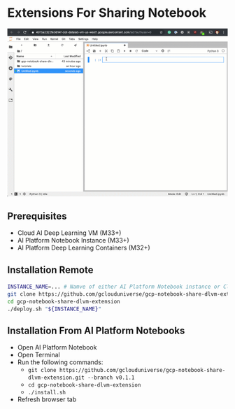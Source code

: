 # Extensions For Sharing Notebook

![](./example.gif)

## Prerequisites

* Cloud AI Deep Learning VM (M33+)
* AI Platform Notebook Instance (M33+)
* AI Platform Deep Learning Containers (M32+)

## Installation Remote

```bash
INSTANCE_NAME=... # Namve of either AI Platform Notebook instance or Cloud AI Deep Learning VM
git clone https://github.com/gclouduniverse/gcp-notebook-share-dlvm-extension.git --branch v0.1.1
cd gcp-notebook-share-dlvm-extension
./deploy.sh "${INSTANCE_NAME}"
```

## Installation From AI Platform Notebooks

* Open AI Platform Notebook
* Open Terminal
* Run the following commands:
   * ```git clone https://github.com/gclouduniverse/gcp-notebook-share-dlvm-extension.git --branch v0.1.1```
   * ```cd gcp-notebook-share-dlvm-extension```
   * ```./install.sh```
* Refresh browser tab